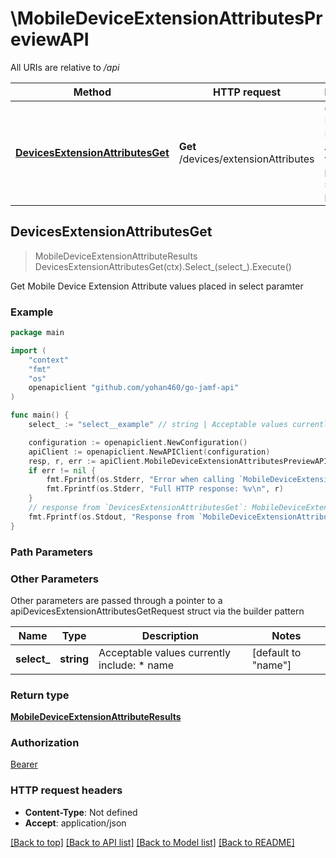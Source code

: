 # \MobileDeviceExtensionAttributesPreviewAPI

All URIs are relative to */api*

Method | HTTP request | Description
------------- | ------------- | -------------
[**DevicesExtensionAttributesGet**](MobileDeviceExtensionAttributesPreviewAPI.md#DevicesExtensionAttributesGet) | **Get** /devices/extensionAttributes | Get Mobile Device Extension Attribute values placed in select paramter 



## DevicesExtensionAttributesGet

> MobileDeviceExtensionAttributeResults DevicesExtensionAttributesGet(ctx).Select_(select_).Execute()

Get Mobile Device Extension Attribute values placed in select paramter 



### Example

```go
package main

import (
    "context"
    "fmt"
    "os"
    openapiclient "github.com/yohan460/go-jamf-api"
)

func main() {
    select_ := "select__example" // string | Acceptable values currently include: * name  (optional) (default to "name")

    configuration := openapiclient.NewConfiguration()
    apiClient := openapiclient.NewAPIClient(configuration)
    resp, r, err := apiClient.MobileDeviceExtensionAttributesPreviewAPI.DevicesExtensionAttributesGet(context.Background()).Select_(select_).Execute()
    if err != nil {
        fmt.Fprintf(os.Stderr, "Error when calling `MobileDeviceExtensionAttributesPreviewAPI.DevicesExtensionAttributesGet``: %v\n", err)
        fmt.Fprintf(os.Stderr, "Full HTTP response: %v\n", r)
    }
    // response from `DevicesExtensionAttributesGet`: MobileDeviceExtensionAttributeResults
    fmt.Fprintf(os.Stdout, "Response from `MobileDeviceExtensionAttributesPreviewAPI.DevicesExtensionAttributesGet`: %v\n", resp)
}
```

### Path Parameters



### Other Parameters

Other parameters are passed through a pointer to a apiDevicesExtensionAttributesGetRequest struct via the builder pattern


Name | Type | Description  | Notes
------------- | ------------- | ------------- | -------------
 **select_** | **string** | Acceptable values currently include: * name  | [default to &quot;name&quot;]

### Return type

[**MobileDeviceExtensionAttributeResults**](MobileDeviceExtensionAttributeResults.md)

### Authorization

[Bearer](../README.md#Bearer)

### HTTP request headers

- **Content-Type**: Not defined
- **Accept**: application/json

[[Back to top]](#) [[Back to API list]](../README.md#documentation-for-api-endpoints)
[[Back to Model list]](../README.md#documentation-for-models)
[[Back to README]](../README.md)

